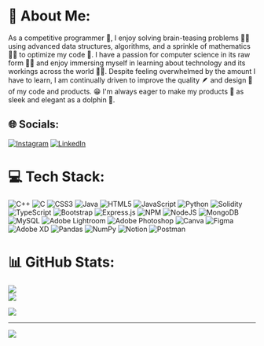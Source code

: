 # 💫 About Me:
As a competitive programmer 🦾, I enjoy solving brain-teasing problems 🤯🧠 using advanced data structures, algorithms, and a sprinkle of mathematics 👨‍🔬 to optimize my code 🤖. I have a passion for computer science in its raw form 🧑‍💻 and enjoy immersing myself in learning about technology and its workings across the world 📖👀. Despite feeling overwhelmed by the amount I have to learn, I am continually driven to improve the quality 🪶 and design 🐬 of my code and products. 😁 I'm always eager to make my products 🦾 as sleek and elegant as a dolphin 🐬.


## 🌐 Socials:
[![Instagram](https://img.shields.io/badge/Instagram-%23E4405F.svg?logo=Instagram&logoColor=white)](https://instagram.com/dipankarkumarsingh) [![LinkedIn](https://img.shields.io/badge/LinkedIn-%230077B5.svg?logo=linkedin&logoColor=white)](https://linkedin.com/in/dipankar-kumar-singh) 

<!-- <a href="https://app.daily.dev/Dipankar_Kumar_Singh"><img src="https://api.daily.dev/devcards/a248742bf01940e4b312137a24fe9c45.png?r=iz8" width="400" alt="Dipankar Kumar Singh's Dev Card"/></a> -->

# 💻 Tech Stack:
![C++](https://img.shields.io/badge/c++-%2300599C.svg?style=for-the-badge&logo=c%2B%2B&logoColor=white) ![C](https://img.shields.io/badge/c-%2300599C.svg?style=for-the-badge&logo=c&logoColor=white) ![CSS3](https://img.shields.io/badge/css3-%231572B6.svg?style=for-the-badge&logo=css3&logoColor=white) ![Java](https://img.shields.io/badge/java-%23ED8B00.svg?style=for-the-badge&logo=java&logoColor=white) ![HTML5](https://img.shields.io/badge/html5-%23E34F26.svg?style=for-the-badge&logo=html5&logoColor=white) ![JavaScript](https://img.shields.io/badge/javascript-%23323330.svg?style=for-the-badge&logo=javascript&logoColor=%23F7DF1E) ![Python](https://img.shields.io/badge/python-3670A0?style=for-the-badge&logo=python&logoColor=ffdd54) ![Solidity](https://img.shields.io/badge/Solidity-%23363636.svg?style=for-the-badge&logo=solidity&logoColor=white) ![TypeScript](https://img.shields.io/badge/typescript-%23007ACC.svg?style=for-the-badge&logo=typescript&logoColor=white) ![Bootstrap](https://img.shields.io/badge/bootstrap-%23563D7C.svg?style=for-the-badge&logo=bootstrap&logoColor=white) ![Express.js](https://img.shields.io/badge/express.js-%23404d59.svg?style=for-the-badge&logo=express&logoColor=%2361DAFB) ![NPM](https://img.shields.io/badge/NPM-%23000000.svg?style=for-the-badge&logo=npm&logoColor=white) ![NodeJS](https://img.shields.io/badge/node.js-6DA55F?style=for-the-badge&logo=node.js&logoColor=white) ![MongoDB](https://img.shields.io/badge/MongoDB-%234ea94b.svg?style=for-the-badge&logo=mongodb&logoColor=white) ![MySQL](https://img.shields.io/badge/mysql-%2300f.svg?style=for-the-badge&logo=mysql&logoColor=white) ![Adobe Lightroom](https://img.shields.io/badge/Adobe%20Lightroom-31A8FF.svg?style=for-the-badge&logo=Adobe%20Lightroom&logoColor=white) ![Adobe Photoshop](https://img.shields.io/badge/adobephotoshop-%2331A8FF.svg?style=for-the-badge&logo=adobephotoshop&logoColor=white) ![Canva](https://img.shields.io/badge/Canva-%2300C4CC.svg?style=for-the-badge&logo=Canva&logoColor=white) 	![Figma](https://img.shields.io/badge/figma-%23F24E1E.svg?style=for-the-badge&logo=figma&logoColor=white) ![Adobe XD](https://img.shields.io/badge/Adobe%20XD-470137?style=for-the-badge&logo=Adobe%20XD&logoColor=#FF61F6) ![Pandas](https://img.shields.io/badge/pandas-%23150458.svg?style=for-the-badge&logo=pandas&logoColor=white) ![NumPy](https://img.shields.io/badge/numpy-%23013243.svg?style=for-the-badge&logo=numpy&logoColor=white) ![Notion](https://img.shields.io/badge/Notion-%23000000.svg?style=for-the-badge&logo=notion&logoColor=white) ![Postman](https://img.shields.io/badge/Postman-FF6C37?style=for-the-badge&logo=postman&logoColor=white)
# 📊 GitHub Stats:
![](https://github-readme-streak-stats.herokuapp.com/?user=dipankar-kumar-singh&theme=tokyonight&hide_border=false)<br/>
![](https://github-readme-stats.vercel.app/api/top-langs/?username=dipankar-kumar-singh&theme=tokyonight&hide_border=false&include_all_commits=false&count_private=false&layout=compact)

![](https://komarev.com/ghpvc/?username=dipankar-kumar-sing)


---
[![](https://visitcount.itsvg.in/api?id=dipankar-kumar-singh&icon=0&color=0)](https://visitcount.itsvg.in)

<!-- Proudly created with GPRM ( https://gprm.itsvg.in ) -->
